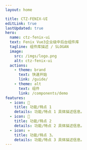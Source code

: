 ```yaml
---
layout: home

title: CTZ-FENIX-UI
editLink: true
lastUpdated: true
hero:
  name: ctz-fenix-ui
  text: Fenix Vue3企业级中后台组件库
  tagline: 组件库描述 / SLOGAN
  image:
    src: /imgs/logo.png
    alt: ctz-fenix-ui
  actions:
    - theme: brand
      text: 快速开始
      link: /guide/
    - theme: alt
      text: 组件
      link: /components/demo
features:
  - icon: 🔨
    title: 功能/特点 1
    details: 功能/特点 1 具体描述信息。
  - icon: 🧩
    title: 功能/特点 2
    details: 功能/特点 2 具体描述信息。
  - icon: ✈️
    title: 功能/特点 3。
    details: 功能/特点 3 具体描述信息。
---
```

